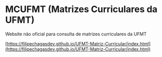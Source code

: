 # MCUFMT (Matrizes Curriculares da UFMT)

Website não oficial para consulta de matrizes curriculares da UFMT

[https://filipechagasdev.github.io/UFMT-Matriz-Curricular/index.html](https://filipechagasdev.github.io/UFMT-Matriz-Curricular/index.html)
